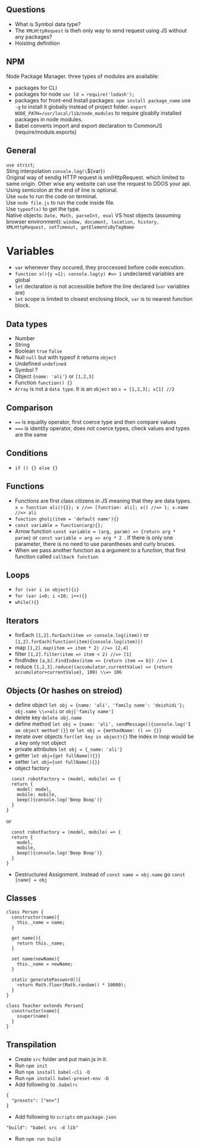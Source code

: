 ## Questions
- What is Symbol data type? 
- The `XMLHttpRequest` is theh only way to send request using JS without any packages?
- Hoisting definition

## NPM
Node Package Manager. three types of modules are available:
- packages for CLI
- packages for node `var ld = require('lodash');`
- packages for front-end
Install packages: `npm install package_name` use `-g` to install it globally instead of project folder. 
`export NODE_PATH=/usr/local/lib/node_modules` to require gloablly installed packages in node modules.
- Babel converts import and export declaration to CommonJS (require/module.exports)

## General
`use strict`;  
Sting interpolation `console.log(\`${var}`)`  
Original way of sendig HTTP request is xmlHttpRequest. which limited to same origin. Other wise any website can use the request to DDOS your api.  
Using semicolon at the end of line is optional.  
Use `node` to run the code on terminal.  
Use `node file.js` to run the code inside file.  
Use `typeof(x)` to get the type.  
Native objects: `Date, Math, parseInt, eval` VS host objects (assuming browser environment): `window, document, location, history, XMLHttpRequest, setTimeout, getElementsByTagName`

# Variables
- `var` whenever they occured, they proccessed before code execution.
- `function x(){y =1}; console.log(y) #=> 1` undeclared variables are global
- `let` declaration is not accessible before the line declared (`var` variables are)
- `let` scope is limited to closest enclosing block, `var` is to nearest function block.

## Data types
- Number
- String
- Boolean `true` `false`
- Null `null` but with typeof it returns `object`
- Undefined `undefined`
- Symbol ?
- Object `{name: 'ali'}` or `[1,2,3]`
- Function `function() {}`
- `Array` is not a `data type`. It is an `object` so `x = [1,2,3]; x[1] //2`

## Comparison
- `==` is equality operator, first coerce type and then compare values  
- `===` is identity operator, does not coerce types, check values and types are the same

## Conditions
- `if () {} else {} `

## Functions
- Functions are first class citizens in JS meaning that they are data types. `x = function ali(){1}; x //=> [function: ali]; x() //=> 1; x.name //=> ali`
- `function gholi(item = 'default name'){}`
- `const variable = function(arg){};`
- Arrow function `const variable = (arg, param) => {return arg * param}` or `const variable = arg => arg * 2 `. If there is only one parameter, there is no need to use parantheses and curly bruces.
- When we pass another function as a argument to a function, that first function called `callback function`

## Loops
- `for (var i in object){i}`
- `for (var i=0; i <10; i++){}`
- `while(){}`

## Iterators
- forEach `[1,2].forEach(item => console.log(item))` or `[1,2].forEach(function(item){console.log(item)})`
- map `[1,2].map(item => item * 2) //=> [2,4]`
- filter `[1,2].filter(item => item < 2) //=> [1]`
- findIndex `[a,b].FindIndex(item => {return item == b}) //=> 1`
- reduce `[1,2,3].reduce((accumulator,currentValue) => {return accumulator+currentValue}, 100) \\=> 106`

## Objects (Or hashes on streiod)
- define object `let obj = {name: 'ali', 'family name': 'deishidi'}; obj.name \\=>ali` or `obj['family name']`
- delete key `delete obj.name`
- define method `let obj = {name: 'ali', sendMessage(){console.log('I am object method')}}` or `let obj = {methodName: () => {}}`
- iterate over objects `for(let key in object){}` the index in loop would be a key only not object
- private attributes `let obj = {_name: 'ali'}`
- getter `let obj={get fullName(){}}`
- setter `let obj={set fullName(){}}`
- object factory 
```
  const robotFactory = (model, mobile) => {
  return {
    model: model,
    mobile: mobile,
    beep(){console.log('Beep Boop')}
  }
}
```
or
```
  const robotFactory = (model, mobile) => {
  return {
    model,
    mobile,
    beep(){console.log('Beep Boop')}
  }
}
```
- Destructured Assignment. instead of `const name = obj.name` go `const {name} = obj`

## Classes
```
class Person {
  constructor(name){
    this._name = name;
  }

  get name(){
    return this._name;
  }

  set name(newName){
    this._name = newName;
  }

  static generatePassword(){
    return Math.floor(Math.random() * 10000);
  }
}

class Teacher extends Person{
  constructor(name){
    ssuper(name)
  }
}
```

## Transpilation
- Create `src` folder and put main.js in it.
- Run `npm init`
- Run `npm install babel-cli -D`
- Run `npm install babel-preset-env -D`
- Add following to `.babelrc` 
```
{
  "presets": ["env"]
}
```
- Add following to `scripts` on `package.json`
```
"build": "babel src -d lib"
```
- Run `npm run build`


































